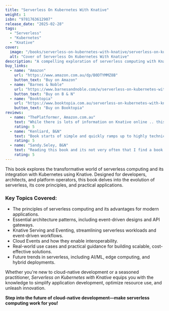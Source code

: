 ```yaml
---
title: "Serverless On Kubernetes With Knative"
weight: 1
isbn: "9781763612907"
release_date: "2025-02-28"
tags:
  - "Serverless"
  - "Kubernetes"
  - "Knative"
cover:
  image: "/books/serverless-on-kubernetes-with-knative/serverless-on-kubernetes-with-knative.jpg"
  alt: "Cover of Serverless On Kubernetes With Knative"
description: "A compelling exploration of serverless computing with Knative."
buy_links:
  - name: "Amazon"
    url: "https://www.amazon.com.au/dp/B0DTYMMZ8B"
    button_text: "Buy on Amazon"
  - name: "Barnes & Noble"
    url: "https://www.barnesandnoble.com/w/serverless-on-kubernetes-with-knative-pradeep-loganathan/1146991279"
    button_text: "Buy on B & N"
  - name: "Booktopia"
    url: "https://www.booktopia.com.au/serverless-on-kubernetes-with-knative-pradeep-loganathan/book/9781763612907.html"
    button_text: "Buy on Booktopia"
reviews:
  - name: "ThePlatformer, Amazon.com.au"
    text: "While there is lots of information on Knative online .. this book makes it easier to understand and get started quickly"
    rating: 5
  - name: "Kenliard, B&N"
    text: "Book starts of simple and quickly ramps up to highly technical details with lots of yaml and architecture diagrams. If you are technical you will love it but if you want to just understand then be prepared to skim."
    rating: 5
  - name: "Sandy.Seley, B&N"
    text: "Reading this book and its not very often that I find a book which gives high level details but also goes deep enough with code and YAML configuration. Love it."
    rating: 5
---
```


This book explores the transformative world of serverless computing and its integration with Kubernetes using Knative. Designed for developers, architects, and platform operators, this book delves into the evolution of serverless, its core principles, and practical applications.

### Key Topics Covered:
- The principles of serverless computing and its advantages for modern applications.
- Essential architecture patterns, including event-driven designs and API gateways.
- Knative Serving and Eventing, streamlining serverless workloads and event-driven workflows.
- Cloud Events and how they enable interoperability.
- Real-world use cases and practical guidance for building scalable, cost-effective solutions.
- Future trends in serverless, including AI/ML, edge computing, and hybrid deployments.

Whether you're new to cloud-native development or a seasoned practitioner, *Serverless on Kubernetes with Knative* equips you with the knowledge to simplify application development, optimize resource use, and unleash innovation.

**Step into the future of cloud-native development—make serverless computing work for you!**
